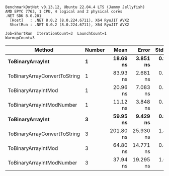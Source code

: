 ```

BenchmarkDotNet v0.13.12, Ubuntu 22.04.4 LTS (Jammy Jellyfish)
AMD EPYC 7763, 1 CPU, 4 logical and 2 physical cores
.NET SDK 8.0.201
  [Host]   : .NET 8.0.2 (8.0.224.6711), X64 RyuJIT AVX2
  ShortRun : .NET 8.0.2 (8.0.224.6711), X64 RyuJIT AVX2

Job=ShortRun  IterationCount=3  LaunchCount=1  
WarmupCount=3  

```
| Method                       | Number | Mean      | Error     | StdDev   | Min       | Max       | Gen0   | Allocated |
|----------------------------- |------- |----------:|----------:|---------:|----------:|----------:|-------:|----------:|
| **ToBinaryArrayInt**             | **1**      |  **18.69 ns** |  **3.851 ns** | **0.211 ns** |  **18.54 ns** |  **18.93 ns** | **0.0004** |      **32 B** |
| ToBinaryArrayConvertToString | 1      |  83.93 ns |  2.681 ns | 0.147 ns |  83.81 ns |  84.09 ns | 0.0011 |      96 B |
| ToBinaryArrayIntMod          | 1      |  20.96 ns |  7.083 ns | 0.388 ns |  20.59 ns |  21.36 ns | 0.0004 |      32 B |
| ToBinaryArrayIntModNumber    | 1      |  11.12 ns |  3.848 ns | 0.211 ns |  10.97 ns |  11.36 ns | 0.0004 |      32 B |
| **ToBinaryArrayInt**             | **3**      |  **59.95 ns** |  **9.429 ns** | **0.517 ns** |  **59.50 ns** |  **60.52 ns** | **0.0011** |      **96 B** |
| ToBinaryArrayConvertToString | 3      | 201.80 ns | 25.930 ns | 1.421 ns | 200.19 ns | 202.89 ns | 0.0033 |     296 B |
| ToBinaryArrayIntMod          | 3      |  64.80 ns | 14.771 ns | 0.810 ns |  64.31 ns |  65.74 ns | 0.0011 |      96 B |
| ToBinaryArrayIntModNumber    | 3      |  37.94 ns | 19.295 ns | 1.058 ns |  37.26 ns |  39.16 ns | 0.0011 |      96 B |

